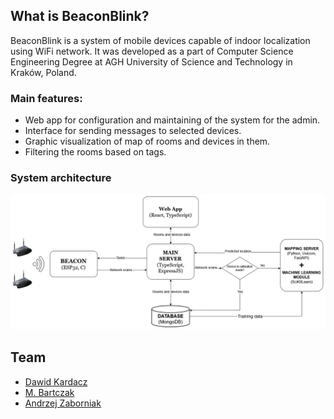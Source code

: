 ## What is BeaconBlink?
BeaconBlink is a system of mobile devices capable of indoor localization using WiFi network. It was developed as a part of Computer Science Engineering Degree at AGH University of Science and Technology in Kraków, Poland.

### Main features:
- Web app for configuration and maintaining of the system for the admin.
- Interface for sending messages to selected devices.
- Graphic visualization of map of rooms and devices in them.
- Filtering the rooms based on tags.

### System architecture
![BeaconBlink_diagram_eng drawio](BeaconBlink_diagram_eng.png)


## Team
- [Dawid Kardacz](https://github.com/kardam00n)
- [M. Bartczak](https://github.com/VeryLongNicknameSuchWow)
- [Andrzej Zaborniak](https://github.com/Kappaprideer)
<!--

**Here are some ideas to get you started:**

🙋‍♀️ A short introduction - what is your organization all about?
🌈 Contribution guidelines - how can the community get involved?
👩‍💻 Useful resources - where can the community find your docs? Is there anything else the community should know?
🍿 Fun facts - what does your team eat for breakfast?
🧙 Remember, you can do mighty things with the power of [Markdown](https://docs.github.com/github/writing-on-github/getting-started-with-writing-and-formatting-on-github/basic-writing-and-formatting-syntax)
-->
